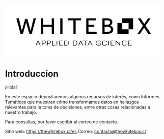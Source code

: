 <img src="assets/WB_Logo Negro.png" alt="Logo The Whitebox" width="800"/>

# Introduccion

¡Hola!

En este espacio depositaremos algunos recursos de interés, como Informes Temáticos que muestran cómo transformamos datos en hallazgos relevantes para la toma de decisiones, entre otras cosas relacionadas a nuestro trabajo.

Para consultas, por favor escribir al correo de contacto.


Sitio web: https://thewhitebox.cl/es
Correo: contacto@thewhitebox.cl

